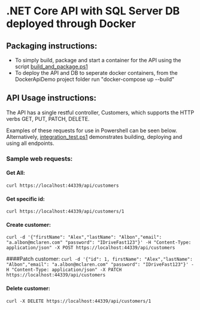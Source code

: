 # .NET Core API with SQL Server DB deployed through Docker

## Packaging instructions:
- To simply build, package and start a container for the API using the script [build_and_package.ps1](./DockerApi/Demo)
- To deploy the API and DB to seperate docker containers, from the DockerApiDemo project folder run "docker-compose up --build"


## API Usage instructions:
The API has a single restful controller, Customers, which supports the HTTP verbs GET, PUT, PATCH, DELETE.

Examples of these requests for use in Powershell can be seen below. Alternatively, [integration_test.ps1](integration_test.ps1) demonstrates building, deploying and using all endpoints.

### Sample web requests:
#### Get All: 
`curl https://localhost:44339/api/customers`

#### Get specific id: 
`curl https://localhost:44339/api/customers/1`

#### Create customer: 
`curl -d '{"firstName": "Alex","lastName": "Albon","email": "a.albon@mclaren.com" "password": "IDriveFast123"}' -H "Content-Type: application/json" -X POST https://localhost:44339/api/customers`

####Patch customer: 
`curl -d '{"id": 1, firstName": "Alex","lastName": "Albon","email": "a.albon@mclaren.com" "password": "IDriveFast123"}' -H "Content-Type: application/json" -X PATCH https://localhost:44339/api/customers`

#### Delete customer:  
`curl -X DELETE https://localhost:44339/api/customers/1`